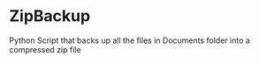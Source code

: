 # ZipBackup
Python Script that backs up all the files in Documents folder into a compressed zip file
